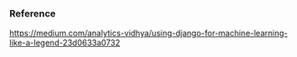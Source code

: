 ### Reference

https://medium.com/analytics-vidhya/using-django-for-machine-learning-like-a-legend-23d0633a0732
